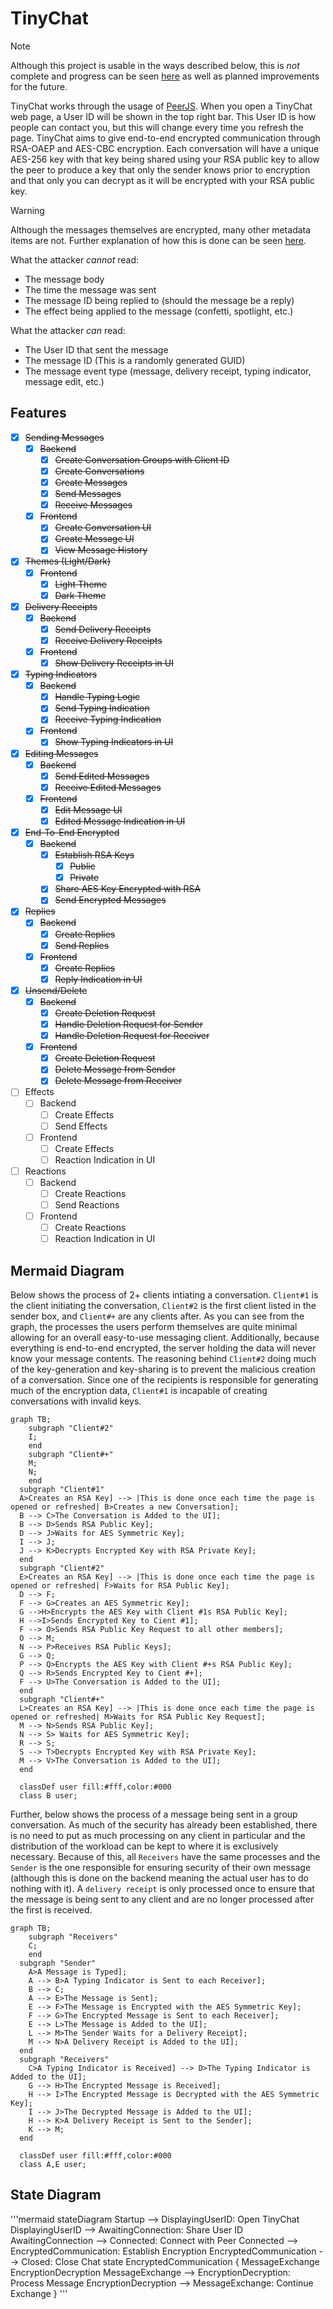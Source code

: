 # TinyChat

> [!NOTE]
> Although this project is usable in the ways described below, this is *not* complete and progress can be seen [here](#features) as well as planned improvements for the future.

TinyChat works through the usage of [PeerJS](https://peerjs.com/).
When you open a TinyChat web page, a User ID will be shown in the top right bar.
This User ID is how people can contact you, but this will change every time you refresh the page.
TinyChat aims to give end-to-end encrypted communication through RSA-OAEP and AES-CBC encryption.
Each conversation will have a unique AES-256 key with that key being shared using your RSA public key to allow the peer to produce a key that only the sender knows prior to encryption and that only you can decrypt as it will be encrypted with your RSA public key.

> [!WARNING]
> Although the messages themselves are encrypted, many other metadata items are not.
> Further explanation of how this is done can be seen [here](#mermaid-diagram).
>
> What the attacker *cannot* read:
>
> - The message body
> - The time the message was sent
> - The message ID being replied to (should the message be a reply)
> - The effect being applied to the message (confetti, spotlight, etc.)
>
> What the attacker *can* read:
>
> - The User ID that sent the message
> - The message ID (This is a randomly generated GUID)
> - The message event type (message, delivery receipt, typing indicator, message edit, etc.)

## Features

- [x] ~~Sending Messages~~
  - [x] ~~Backend~~
    - [x] ~~Create Conversation Groups with Client ID~~
    - [x] ~~Create Conversations~~
    - [x] ~~Create Messages~~
    - [x] ~~Send Messages~~
    - [x] ~~Receive Messages~~
  - [x] ~~Frontend~~
    - [x] ~~Create Conversation UI~~
    - [x] ~~Create Message UI~~
    - [x] ~~View Message History~~
- [x] ~~Themes (Light/Dark)~~
  - [x] ~~Frontend~~
    - [x] ~~Light Theme~~
    - [x] ~~Dark Theme~~
- [x] ~~Delivery Receipts~~
  - [x] ~~Backend~~
    - [x] ~~Send Delivery Receipts~~
    - [x] ~~Receive Delivery Receipts~~
  - [x] ~~Frontend~~
    - [x] ~~Show Delivery Receipts in UI~~
- [x] ~~Typing Indicators~~
  - [x] ~~Backend~~
    - [x] ~~Handle Typing Logic~~
    - [x] ~~Send Typing Indication~~
    - [x] ~~Receive Typing Indication~~
  - [x] ~~Frontend~~
    - [x] ~~Show Typing Indicators in UI~~
- [x] ~~Editing Messages~~
  - [x] ~~Backend~~
    - [x] ~~Send Edited Messages~~
    - [x] ~~Receive Edited Messages~~
  - [x] ~~Frontend~~
    - [x] ~~Edit Message UI~~
    - [x] ~~Edited Message Indication in UI~~
- [x] ~~End-To-End Encrypted~~
  - [x] ~~Backend~~
    - [x] ~~Establish RSA Keys~~
      - [x] ~~Public~~
      - [x] ~~Private~~
    - [x] ~~Share AES Key Encrypted with RSA~~
    - [x] ~~Send Encrypted Messages~~
- [x] ~~Replies~~
  - [x] ~~Backend~~
    - [x] ~~Create Replies~~
    - [x] ~~Send Replies~~
  - [x] ~~Frontend~~
    - [x] ~~Create Replies~~
    - [x] ~~Reply Indication in UI~~
- [x] ~~Unsend/Delete~~
  - [x] ~~Backend~~
    - [x] ~~Create Deletion Request~~
    - [x] ~~Handle Deletion Request for Sender~~
    - [x] ~~Handle Deletion Request for Receiver~~
  - [x] ~~Frontend~~
    - [x] ~~Create Deletion Request~~
    - [x] ~~Delete Message from Sender~~
    - [x] ~~Delete Message from Receiver~~
- [ ] Effects
  - [ ] Backend
    - [ ] Create Effects
    - [ ] Send Effects
  - [ ] Frontend
    - [ ] Create Effects
    - [ ] Reaction Indication in UI
- [ ] Reactions
  - [ ] Backend
    - [ ] Create Reactions
    - [ ] Send Reactions
  - [ ] Frontend
    - [ ] Create Reactions
    - [ ] Reaction Indication in UI

## Mermaid Diagram

Below shows the process of 2+ clients intiating a conversation.
`Client#1` is the client initiating the conversation, `Client#2` is the first client listed in the sender box, and `Client#+` are any clients after.
As you can see from the graph, the processes the users perform themselves are quite minimal allowing for an overall easy-to-use messaging client.
Additionally, because everything is end-to-end encrypted, the server holding the data will never know your message contents.
The reasoning behind `Client#2` doing much of the key-generation and key-sharing is to prevent the malicious creation of a conversation.
Since one of the recipients is responsible for generating much of the encryption data, `Client#1` is incapable of creating conversations with invalid keys.

```mermaid
graph TB;
    subgraph "Client#2"
    I;
    end
    subgraph "Client#+"
    M;
    N;
    end
  subgraph "Client#1"
  A>Creates an RSA Key] --> |This is done once each time the page is opened or refreshed| B>Creates a new Conversation];
  B --> C>The Conversation is Added to the UI];
  B --> D>Sends RSA Public Key];
  D --> J>Waits for AES Symmetric Key];
  I --> J;
  J --> K>Decrypts Encrypted Key with RSA Private Key];
  end
  subgraph "Client#2"
  E>Creates an RSA Key] --> |This is done once each time the page is opened or refreshed| F>Waits for RSA Public Key];
  D --> F;
  F --> G>Creates an AES Symmetric Key];
  G -->H>Encrypts the AES Key with Client #1s RSA Public Key];
  H -->I>Sends Encrypted Key to Cient #1];
  F --> O>Sends RSA Public Key Request to all other members];
  O --> M;
  N --> P>Receives RSA Public Keys];
  G --> Q;
  P --> Q>Encrypts the AES Key with Client #+s RSA Public Key];
  Q --> R>Sends Encrypted Key to Cient #+];
  F --> U>The Conversation is Added to the UI];
  end
  subgraph "Client#+"
  L>Creates an RSA Key] --> |This is done once each time the page is opened or refreshed| M>Waits for RSA Public Key Request];
  M --> N>Sends RSA Public Key];
  N --> S> Waits for AES Symmetric Key];
  R --> S;
  S --> T>Decrypts Encrypted Key with RSA Private Key];
  M --> V>The Conversation is Added to the UI];
  end
  
  classDef user fill:#fff,color:#000
  class B user;
```

Further, below shows the process of a message being sent in a group conversation.
As much of the security has already been established, there is no need to put as much processing on any client in particular and the distribution of the workload can be kept to where it is exclusively necessary.
Because of this, all `Receivers` have the same processes and the `Sender` is the one responsible for ensuring security of their own message (although this is done on the backend meaning the actual user has to do nothing with it).
A `delivery receipt` is only processed once to ensure that the message is being sent to any client and are no longer processed after the first is received.

```mermaid
graph TB;
    subgraph "Receivers"
    C;
    end
  subgraph "Sender"
    A>A Message is Typed];
    A --> B>A Typing Indicator is Sent to each Receiver];
    B --> C;
    A --> E>The Message is Sent];
    E --> F>The Message is Encrypted with the AES Symmetric Key];
    F --> G>The Encrypted Message is Sent to each Receiver];
    E --> L>The Message is Added to the UI];
    L --> M>The Sender Waits for a Delivery Receipt];
    M --> N>A Delivery Receipt is Added to the UI];
  end
  subgraph "Receivers"
    C>A Typing Indicator is Received] --> D>The Typing Indicator is Added to the UI];
    G --> H>The Encrypted Message is Received];
    H --> I>The Encrypted Message is Decrypted with the AES Symmetric Key];
    I --> J>The Decrypted Message is Added to the UI];
    H --> K>A Delivery Receipt is Sent to the Sender];
    K --> M;
  end

  classDef user fill:#fff,color:#000
  class A,E user;
```

## State Diagram

'''mermaid
stateDiagram
    Startup --> DisplayingUserID: Open TinyChat
    DisplayingUserID --> AwaitingConnection: Share User ID
    AwaitingConnection --> Connected: Connect with Peer
    Connected --> EncryptedCommunication: Establish Encryption
    EncryptedCommunication --> Closed: Close Chat
    state EncryptedCommunication {
        MessageExchange
        EncryptionDecryption
        MessageExchange --> EncryptionDecryption: Process Message
        EncryptionDecryption --> MessageExchange: Continue Exchange
    }
'''
